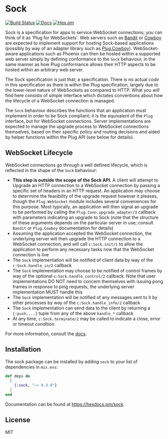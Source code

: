 # Sock

[![Build Status](https://github.com/mtrudel/sock/workflows/Elixir%20CI/badge.svg)](https://github.com/mtrudel/sock/actions)
[![Docs](https://img.shields.io/badge/api-docs-green.svg?style=flat)](https://hexdocs.pm/sock)
[![Hex.pm](https://img.shields.io/hexpm/v/sock.svg?style=flat&color=blue)](https://hex.pm/packages/sock)


Sock is a specification for apps to service WebSocket connections; you can think
of it as 'Plug for WebSockets'. Web servers such as
[Bandit](https://github.com/mtrudel/bandit/) or
[Cowboy](https://github.com/ninenines/cowboy) are expected to implement support
for hosting Sock-based applications (possibly by way of an adapter library such
as [Plug.Cowboy](https://github.com/elixir-plug/plug_cowboy/)). WebSocket-aware
applications such as Phoenix can then be hosted within a supported web server
simply by defining conformance to the `Sock` behaviour, in the same manner as
how Plug conformance allows their HTTP aspects to be hosted within an arbitrary
web server.

The Sock specification is just that; a specification. There is no actual *code*
in this specification as there is within the Plug specification, largely due to
the lower-level nature of WebSockets as compared to HTTP. What you *will* find
here consists of simple interface which dictates conventions about how the
lifecycle of a WebSocket connection is managed.

The `Sock` behaviour describes the functions that an application must
implement in order to be Sock compliant; it is the equivalent of the `Plug`
interface, but for WebSocket connections. Server implementations are expected
to manage the upgrade process to WebSocket connections themselves, based on
their specific policy and routing decisions and aided by helper functions within
the Plug API (see below for details).

## WebSocket Lifecycle

WebSocket connections go through a well defined lifecycle, which is reflected in
the shape of the `Sock` behaviour:

* **This step is outside the scope of the Sock API**. A client will
  attempt to Upgrade an HTTP connection to a WebSocket connection by passing
  a specific set of headers in an HTTP request. An application may choose to
  determine the feasibility of the upgrade request however it pleases, though
  the `Plug.WebSocket` module includes several conveniences for this purpose.
  Most typically, an application will then signal an upgrade to be performed by
  calling the `Plug.Conn.upgrade_adapter/3` callback with parameters indicating
  an upgrade to Sock (note that the structure of these arguments depends on the
  particular server in use; consult `Bandit` or `Plug.Cowboy` documentation for
  details)
* Assuming the application accepted the WebSocket connection, the underlying
  server will then upgrade the HTTP connection to a WebSocket connection, and
  will call `c:Sock.init/1` to allow the application to perform any necessary
  tasks now that the WebSocket connection is live
* The `Sock` implementation will be notified of client data by way of the
  `c:Sock.handle_in/2` callback
* The `Sock` implementation may choose to be notified of control frames by way of the
  optional `c:Sock.handle_control/2` callback. Note that user implementations DO
  NOT need to concern themselves with issuing pong frames in response to ping
  requests; the underlying server implementation MUST handle this
* The `Sock` implementation will be notified of any messages sent to it by
  other processes by way of the `c:Sock.handle_info/2` callback
* The `Sock` implementation can send data to the client by returning
  a `{:push,...}` tuple from any of the above `handle_*` callback
* At any time, `c:Sock.terminate/2` may be called to indicate a close, error or
  timeout condition 

For more information, consult the [docs](https://hexdocs.pm/sock).

## Installation

The sock package can be installed by adding `sock` to your list of dependencies in `mix.exs`:

```elixir
def deps do
  [
    {:sock, "~> 0.3.0"}
  ]
end
```

Documentation can be found at <https://hexdocs.pm/sock>.

## License

MIT
